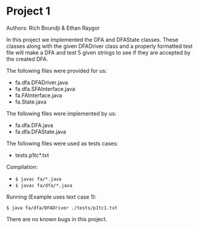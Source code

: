 # Project 1
Authors: Rich Boundji & Ethan Raygor

In this project we implemented the DFA and DFAState classes. These classes along with the given DFADriver class and a properly formatted test file will make a DFA and test 5 given strings to see if they are accepted by the created DFA.

The following files were provided for us:
- fa.dfa.DFADriver.java
- fa.dfa.SFAInterface.java
- fa.FAInterface.java
- fa.State.java

The following files were implemented by us:
- fa.dfa.DFA.java
- fa.dfa.DFAState.java

The following files were used as tests cases:
- tests.p1tc*.txt

Compilation:
- `$ javac fa/*.java`
- `$ javac fa/dfa/*.java`

Running (Example uses text case 1):

`$ java fa/dfa/DFADriver ./tests/p1tc1.txt`

There are no known bugs in this project.

